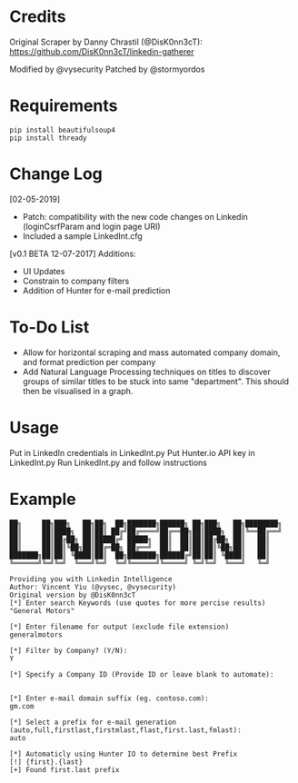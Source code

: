 # Credits

Original Scraper by Danny Chrastil (@DisK0nn3cT): https://github.com/DisK0nn3cT/linkedin-gatherer

Modified by @vysecurity
Patched by @stormyordos

# Requirements
```
pip install beautifulsoup4
pip install thready
```

# Change Log
[02-05-2019]
* Patch: compatibility with the new code changes on Linkedin (loginCsrfParam and login page URI)
* Included a sample LinkedInt.cfg


[v0.1 BETA 12-07-2017]
Additions:
* UI Updates
* Constrain to company filters
* Addition of Hunter for e-mail prediction

# To-Do List

* Allow for horizontal scraping and mass automated company domain, and format prediction per company
* Add Natural Language Processing techniques on titles to discover groups of similar titles to be stuck into same "department". This should then be visualised in a graph.

# Usage

Put in LinkedIn credentials in LinkedInt.py
Put Hunter.io API key in LinkedInt.py
Run LinkedInt.py and follow instructions

# Example

```
██╗     ██╗███╗   ██╗██╗  ██╗███████╗██████╗ ██╗███╗   ██╗████████╗
██║     ██║████╗  ██║██║ ██╔╝██╔════╝██╔══██╗██║████╗  ██║╚══██╔══╝
██║     ██║██╔██╗ ██║█████╔╝ █████╗  ██║  ██║██║██╔██╗ ██║   ██║
██║     ██║██║╚██╗██║██╔═██╗ ██╔══╝  ██║  ██║██║██║╚██╗██║   ██║
███████╗██║██║ ╚████║██║  ██╗███████╗██████╔╝██║██║ ╚████║   ██║
╚══════╝╚═╝╚═╝  ╚═══╝╚═╝  ╚═╝╚══════╝╚═════╝ ╚═╝╚═╝  ╚═══╝   ╚═╝

Providing you with Linkedin Intelligence
Author: Vincent Yiu (@vysec, @vysecurity)
Original version by @DisK0nn3cT
[*] Enter search Keywords (use quotes for more percise results)
"General Motors"

[*] Enter filename for output (exclude file extension)
generalmotors

[*] Filter by Company? (Y/N):
Y

[*] Specify a Company ID (Provide ID or leave blank to automate):


[*] Enter e-mail domain suffix (eg. contoso.com):
gm.com

[*] Select a prefix for e-mail generation (auto,full,firstlast,firstmlast,flast,first.last,fmlast):
auto

[*] Automaticly using Hunter IO to determine best Prefix
[!] {first}.{last}
[+] Found first.last prefix
```
